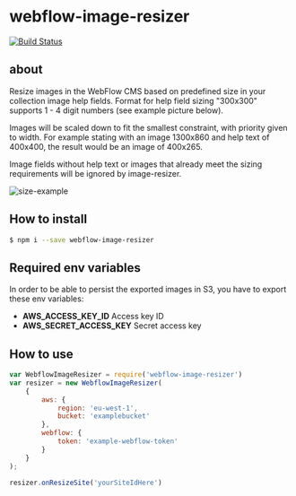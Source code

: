 # webflow-image-resizer

[![Build Status](https://travis-ci.com/expertlead/webflow-image-resizer.svg?branch=master)](https://travis-ci.com/expertlead/webflow-image-resizer)

## about

Resize images in the WebFlow CMS based on predefined size in your collection image help fields. Format for help field sizing "300x300" supports 1 - 4 digit numbers (see example picture below).

Images will be scaled down to fit the smallest constraint, with priority given to width. For example stating with an image 1300x860 and help text of 400x400, the result would be an image of 400x265.

Image fields without help text or images that already meet the sizing requirements will be ignored by image-resizer. 

![size-example](https://i.imgur.com/eDF1JEy.png)


## How to install

```bash
$ npm i --save webflow-image-resizer
```

## Required env variables

In order to be able to persist the exported images in S3, you have to export these env variables:
- **AWS_ACCESS_KEY_ID** Access key ID
- **AWS_SECRET_ACCESS_KEY** Secret access key

## How to use

```js
var WebflowImageResizer = require('webflow-image-resizer')
var resizer = new WebflowImageResizer(
    {
        aws: {
            region: 'eu-west-1',
            bucket: 'examplebucket'
        },
        webflow: {
            token: 'example-webflow-token'
        }
    }
);

resizer.onResizeSite('yourSiteIdHere')
```
